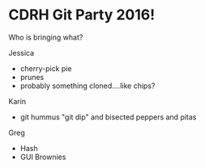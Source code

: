 # CDRH Git Party 2016!

Who is bringing what?

Jessica
- cherry-pick pie
- prunes
- probably something cloned....like chips?

Karin
- git hummus "git dip" and bisected peppers and pitas

Greg
- Hash
- GUI Brownies
